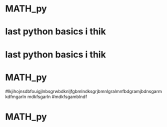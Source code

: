 # MATH_py

# last python basics i thik

# last python basics i thik

# MATH_py

#lkjihojnsdbfouigjlnbsgrwbdknljfgbmlndksgrjbmnlgralmnfbdgramjbdnsgarmkdfmgarln mdkfsgarln #mdkfsgamblndf
# MATH_py

